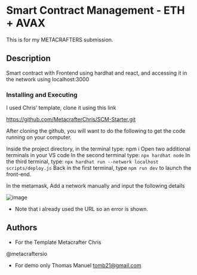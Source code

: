 # Smart Contract Management - ETH + AVAX
This is for my METACRAFTERS submission.

## Description
Smart contract with Frontend using hardhat and react, and accessing it in the network using localhost:3000

### Installing and Executing 

I used Chris' template, clone it using this link

https://github.com/MetacrafterChris/SCM-Starter.git

After cloning the github, you will want to do the following to get the code running on your computer.

Inside the project directory, in the terminal type: npm i
Open two additional terminals in your VS code
In the second terminal type: ```npx hardhat node```
In the third terminal, type: ```npx hardhat run --network localhost scripts/deploy.js```
Back in the first terminal, type ```npm run dev``` to launch the front-end.

In the metamask,
Add a network manually and input the following details

![image](https://github.com/user-attachments/assets/831a2afe-a53b-4e31-9c1f-2898daee70a2)


* Note that i already used the URL so an error is shown.




## Authors
* For the Template
Metacrafter Chris

@metacraftersio

* For demo only
Thomas Manuel
tomb21@gmail.com

